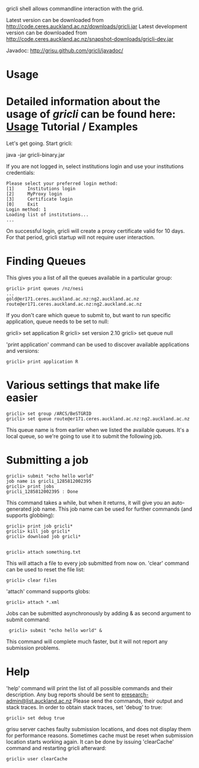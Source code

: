 gricli shell allows commandline interaction with the grid.  


Latest version can be downloaded from http://code.ceres.auckland.ac.nz/downloads/gricli.jar
Latest development version can be downloaded from http://code.ceres.auckland.ac.nz/snapshot-downloads/gricli-dev.jar

Javadoc: http://grisu.github.com/gricli/javadoc/

Usage
======

Detailed information about the usage of *gricli* can be found here: [Usage](https://github.com/grisu/gricli/blob/develop/USAGE.md)
Tutorial / Examples
===================

Let's get going. Start gricli:

 java -jar gricli-binary.jar

If you are not logged in, select institutions login and use your
institutions credentials:

    Please select your preferred login method:
    [1]     Institutions login
    [2]     MyProxy login
    [3]     Certificate login
    [0]     Exit
    Login method: 1
    Loading list of institutions...
    ...


On successful login, gricli will create a proxy certificate valid for
10 days. For that period, gricli startup will not require user
interaction.


Finding Queues
======

This gives you a list of all the queues available in a particular group:

    gricli> print queues /nz/nesi
    ...
    gold@er171.ceres.auckland.ac.nz:ng2.auckland.ac.nz
    route@er171.ceres.auckland.ac.nz:ng2.auckland.ac.nz

If you don't care which queue to submit to, but want to run specific
application, queue needs to be set to null:

   gricli> set application R
   gricli> set version 2.10
   gricli> set queue null

'print application' command can be used to discover available applications
and versions:

    gricli> print application R

 
Various settings that make life easier
======

    gricli> set group /ARCS/BeSTGRID
    gricli> set queue route@er171.ceres.auckland.ac.nz:ng2.auckland.ac.nz
    
This queue name is from earlier when we listed the available
queues. It's a local queue, so we're going to use it to submit the
following job.

Submitting a job
======

    gricli> submit "echo hello world"
    job name is gricli_1285812002395
    gricli> print jobs
    gricli_1285812002395 : Done

This command takes a while, but when it returns, it will give you an
auto-generated job name. This job name can be used for further
commands (and supports globbing):

    gricli> print job gricli* 
    gricli> kill job gricli*
    gricli> download job gricli*
    

    gricli> attach something.txt
    
This will attach a file to every job submitted from now on. 'clear'
command can be used to reset the file list:

    gricli> clear files

'attach' command supports globs:

    gricli> attach *.xml

Jobs can be submitted asynchronously by adding & as second argument to submit command:
     
     gricli> submit "echo hello world" &

This command will complete much faster, but it will not report any submission problems. 

Help
======

'help' command will print the list of all possible commands and their
description. Any bug reports should be sent to
eresearch-admin@list.auckland.ac.nz Please send the commands, their
output and stack traces. In order to obtain stack traces, set 'debug'
to true:

    gricli> set debug true

grisu server caches faulty submission locations, and does not display
them for performance reasons. Sometimes cache must be reset when
submission location starts working again. It can be done by issuing
'clearCache' command and restarting gricli afterward:

    gricli> user clearCache 



